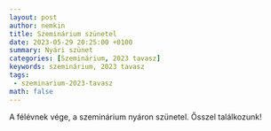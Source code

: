 ```yaml
---
layout: post
author: nemkin
title: Szeminárium szünetel
date: 2023-05-29 20:25:00 +0100
summary: Nyári szünet
categories: [Szeminárium, 2023 tavasz]
keywords: szeminárium, 2023 tavasz
tags:
 - szeminarium-2023-tavasz
math: false
---
```


A félévnek vége, a szeminárium nyáron szünetel. Ősszel találkozunk!
